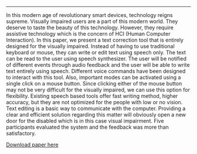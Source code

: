 ---
In this modern age of revolutionary smart devices, technology reigns supreme. Visually impaired users are a part of this modern world. They deserve to taste the beauty of this technology. However, they require assistive technology which is the concern of HCI (Human Computer Interaction). In this paper, we present a text correction tool that is entirely designed for the visually impaired. Instead of having to use traditional keyboard or mouse, they can write or edit text using speech only. The text can be read to the user using speech synthesizer. The user will be notified of different events through audio feedback and the user will be able to write text entirely using speech. Different voice commands have been designed to interact with this tool. Also, important modes can be activated using a single click on a mouse button. Since clicking either of the mouse button may not be very difficult for the visually impaired, we can use this option for flexibility. Existing speech based tools offer fast writing method, higher accuracy, but they are not optimized for the people with low or no vision. Text editing is a basic way to communicate with the computer. Providing a clear and efficient solution regarding this matter will obviously open a new door for the disabled which is in this case visual impairment. Five participants evaluated the system and the feedback was more than satisfactory.

[Download paper here](https://amithasanarovi.github.io/files/Speech-Based-Text-Correction-Tool-For-The-Visually-Impaired.pdf)

